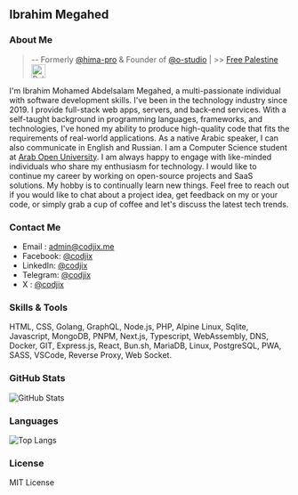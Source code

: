 ## Ibrahim Megahed

### About Me

> -- Formerly [@hima-pro](#) & Founder of [@o-studio](https://github.com/o-studio) | >> [Free Palestine](https://palestinecampaign.org) <img src="https://flagcdn.com/ps.svg" width="25" alt="Palestine">

I'm Ibrahim Mohamed Abdelsalam Megahed, a multi-passionate individual with software development skills. I've
been in the technology industry since 2019. I provide full-stack web apps, servers, and back-end services.
With a self-taught background in programming languages, frameworks, and technologies, I've honed my ability to
produce high-quality code that fits the requirements of real-world applications. As a native Arabic speaker, I
can also communicate in English and Russian. I am a Computer Science student at [Arab Open University](https://aou.edu.eg). I am
always happy to engage with like-minded individuals who share my enthusiasm for technology. I would like to
continue my career by working on open-source projects and SaaS solutions. My hobby is to continually learn new
things. Feel free to reach out if you would like to chat about a project idea, get feedback on my or your
code, or simply grab a cup of coffee and let's discuss the latest tech trends.

### Contact Me

- Email : [admin@codjix.me](mailto:admin@codjix.me)
- Facebook: [@codjix](https://fb.com/codjix)
- LinkedIn: [@codjix](https://linkedin.com/in/codjix)
- Telegram: [@codjix](https://t.me/codjix)
- X : [@codjix](https://x.com/codjix)

### Skills & Tools

HTML, CSS, Golang, GraphQL, Node.js, PHP, Alpine Linux, Sqlite, Javascript, MongoDB, PNPM, Next.js, Typescript, WebAssembly, DNS, Docker, GIT, Express.js, React, Bun.sh, MariaDB, Linux, PostgreSQL, PWA, SASS, VSCode, Reverse Proxy, Web Socket.

### GitHub Stats

![GitHub Stats](https://github-readme-stats.vercel.app/api/?username=cto4&show_icons=true&include_all_commits=true)

### Languages

![Top Langs](https://github-readme-stats.vercel.app/api/top-langs/?username=cto4&layout=compact&langs_count=10)

### License

MIT License
